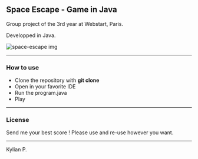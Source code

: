 ## Space Escape - Game in Java

Group project of the 3rd year at Webstart, Paris.

Developped in Java.



 ![space-escape img](http://img.kp-dev.fr/visu-spaceEscape.jpg) 

---

### How to use

- Clone the repository with __git clone__
- Open in your favorite IDE
- Run the program.java 
- Play 
---

### License

Send me your best score !
Please use and re-use however you want.

---

Kylian P.
